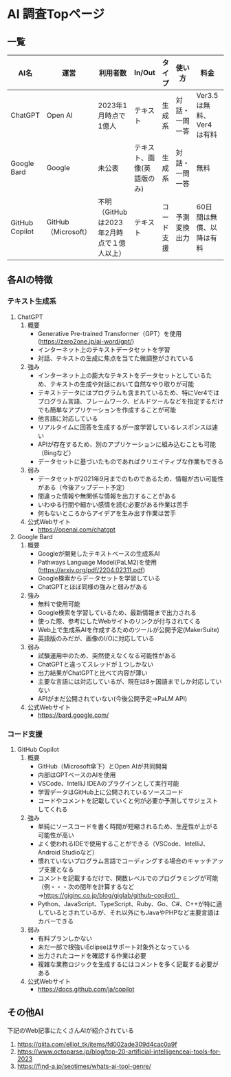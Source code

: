 # AI 調査Topページ
## 一覧
| AI名 | 運営 | 利用者数 | In/Out | タイプ | 使い方 | 料金 | 使用例 |
| --- | --- | --- | --- | --- | --- | --- | --- |
| ChatGPT | Open AI | 2023年1月時点で1億人 | テキスト | 生成系 | 対話・一問一答 | Ver3.5は無料、Ver4は有料 | Bing、LINE公式アカウントなど（https://first-contact.jp/blog/article/chat-gpt-case-study/） |
| Google Bard | Google | 未公表 | テキスト、画像(英語版のみ) | 生成系 | 対話・一問一答 | 無料 | Google、JAL |
| GitHub Copilot | GitHub（Microsoft） | 不明（GitHubは2023年2月時点で１億人以上） | テキスト | コード支援 | 予測変換出力 | 60日間は無償、以降は有料 | OLTAクラウドファンディング、FastLabel、スカイディスク（ある意味Microsoft、JetBrains） |

## 各AIの特徴
### テキスト生成系
1. ChatGPT
    1. 概要
        * Generative Pre-trained Transformer（GPT）を使用(https://zero2one.jp/ai-word/gpt/)
        * インターネット上のテキストデータセットを学習
        * 対話、テキストの生成に焦点を当てた微調整がされている
    1. 強み
        * インターネット上の膨大なテキストをデータセットとしているため、テキストの生成や対話において自然なやり取りが可能
        * テキストデータにはプログラムも含まれているため、特にVer4ではプログラム言語、フレームワーク、ビルドツールなどを指定するだけでも簡単なアプリケーションを作成することが可能
        * 他言語に対応している
        * リアルタイムに回答を生成するが一度学習しているレスポンスは速い
        * APIが存在するため、別のアプリケーションに組み込むことも可能（Bingなど）
        * データセットに基づいたものであればクリエイティブな作業もできる
    1. 弱み
        * データセットが2021年9月までのものであるため、情報が古い可能性がある（今後アップデート予定）
        * 間違った情報や無関係な情報を出力することがある
        * いわゆる行間や細かい感情を読む必要がある作業は苦手
        * 何もないところからアイデアを生み出す作業は苦手
    1. 公式Webサイト
        * https://openai.com/chatgpt
1. Google Bard
    1. 概要
        * Googleが開発したテキストベースの生成系AI
        * Pathways Language Model(PaLM2)を使用(https://arxiv.org/pdf/2204.02311.pdf)
        * Google検索からデータセットを学習している
        * ChatGPTとほぼ同様の強みと弱みがある
    1. 強み
        * 無料で使用可能
        * Google検索を学習しているため、最新情報まで出力される
        * 使った際、参考にしたWebサイトのリンクが付与されてくる
        * Web上で生成系AIを作成するためのツールが公開予定(MakerSuite)
        * 英語版のみだが、画像のI/Oに対応している
    1. 弱み
        * 試験運用中のため、突然使えなくなる可能性がある
        * ChatGPTと違ってスレッドが１つしかない
        * 出力結果がChatGPTと比べて内容が薄い
        * 主要な言語には対応しているが、現在は8ヶ国語までしか対応していない
        * APIがまだ公開されていない(今後公開予定→PaLM API)
    1. 公式Webサイト
        * https://bard.google.com/
### コード支援
1. GitHub Copilot
    1. 概要
        * GitHub（Microsoft傘下）とOpen AIが共同開発
        * 内部はGPTベースのAIを使用
        * VSCode、IntelliJ IDEAのプラグインとして実行可能
        * 学習データはGitHub上に公開されているソースコード
        * コードやコメントを記載していくと何が必要か予測してサジェストしてくれる
    1. 強み
        * 単純にソースコードを書く時間が短縮されるため、生産性が上がる可能性が高い
        * よく使われるIDEで使用することができる（VSCode、IntelliJ、Android Studioなど）
        * 慣れていないプログラム言語でコーディングする場合のキャッチアップ支援となる
        * コメントを記載するだけで、関数レベルでのプログラミングが可能（例・・・次の閏年を計算するなど→https://giginc.co.jp/blog/giglab/github-copilot）
        * Python、JavaScript、TypeScript、Ruby、Go、C#、C++が特に適しているとされているが、それ以外にもJavaやPHPなど主要言語はカバーできる
    1. 弱み
        * 有料プランしかない
        * 未だ一部で根強いEclipseはサポート対象外となっている
        * 出力されたコードを確認する作業は必要
        * 複雑な業務ロジックを生成するにはコメントを多く記載する必要がある
    1. 公式Webサイト
        * https://docs.github.com/ja/copilot
## その他AI
下記のWeb記事にたくさんAIが紹介されている
1. https://qiita.com/elliot_tk/items/fd002ade309d4cac0a9f
1. https://www.octoparse.jp/blog/top-20-artificial-intelligenceai-tools-for-2023
1. https://find-a.jp/seotimes/whats-ai-tool-genre/
